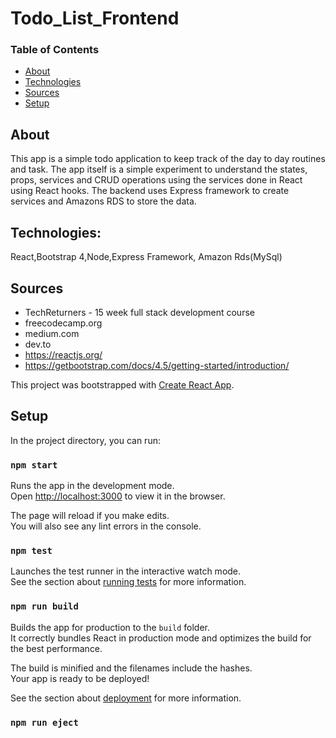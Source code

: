 
# Todo_List_Frontend
### Table of Contents
* [About](#about)
* [Technologies](#technologies)
* [Sources](#sources)
* [Setup](#setup)

## About
This app is a simple todo application to keep track of the day to day routines and task. The app itself is a simple experiment to understand the states, props, services and CRUD operations using the services done in React using React hooks. The backend uses Express framework to create services and Amazons RDS to store the data.

## Technologies:
 React,Bootstrap 4,Node,Express Framework, Amazon Rds(MySql)


## Sources
* TechReturners - 15 week full stack development course
* freecodecamp.org
* medium.com
* dev.to
* https://reactjs.org/
* https://getbootstrap.com/docs/4.5/getting-started/introduction/


This project was bootstrapped with [Create React App](https://github.com/facebook/create-react-app).

## Setup

In the project directory, you can run:

### `npm start`

Runs the app in the development mode.<br />
Open [http://localhost:3000](http://localhost:3000) to view it in the browser.

The page will reload if you make edits.<br />
You will also see any lint errors in the console.

### `npm test`

Launches the test runner in the interactive watch mode.<br />
See the section about [running tests](https://facebook.github.io/create-react-app/docs/running-tests) for more information.

### `npm run build`

Builds the app for production to the `build` folder.<br />
It correctly bundles React in production mode and optimizes the build for the best performance.

The build is minified and the filenames include the hashes.<br />
Your app is ready to be deployed!

See the section about [deployment](https://facebook.github.io/create-react-app/docs/deployment) for more information.

### `npm run eject`


